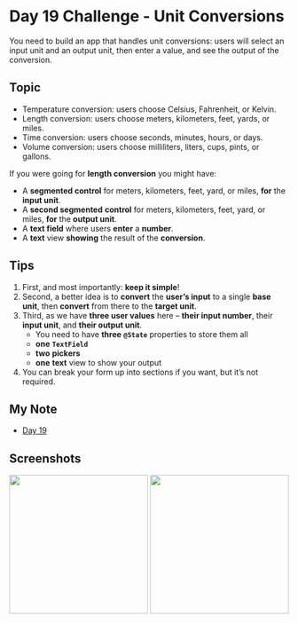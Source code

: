 # **Day 19 Challenge - Unit Conversions**

You need to build an app that handles unit conversions: users will select an input unit and an output unit, then enter a value, and see the output of the conversion.

## Topic

- Temperature conversion: users choose Celsius, Fahrenheit, or Kelvin.
- Length conversion: users choose meters, kilometers, feet, yards, or miles.
- Time conversion: users choose seconds, minutes, hours, or days.
- Volume conversion: users choose milliliters, liters, cups, pints, or gallons.

If you were going for **length conversion** you might have:
- A **segmented control** for meters, kilometers, feet, yard, or miles, **for** the **input unit**.
- A **second segmented** **control** for meters, kilometers, feet, yard, or miles, **for** the **output unit**.
- A **text field** where users **enter** a **number**.
- A **text** view **showing** the result of the **conversion**.

## Tips

1. First, and most importantly: **keep it simple**!
2. Second, a better idea is to **convert** the **user’s input** to a single **base unit**, then **convert** from there to the **target unit**.
3. Third, as we have **three user values** here – **their input number**, their **input unit**, and **their output unit**.
    - You need to have **three** **`@State`** properties to store them all
    - **one** **`TextField`**
    - **two** **pickers**
    - **one** **text** view to show your output
4. You can break your form up into sections if you want, but it’s not required.


## **My Note**

- [Day 19](https://hsiangdev.notion.site/Day-19-Challenge-day-100DaysOfSwiftUI-a34b22eec8a64231803e622883567153?pvs=4)

## Screenshots

<div>
    <img src="Screenshots/Day18-timeconversion_1.png" width="250">
    <img src="Screenshots/Day18-timeconversion_2.png" width="250">
</div>
